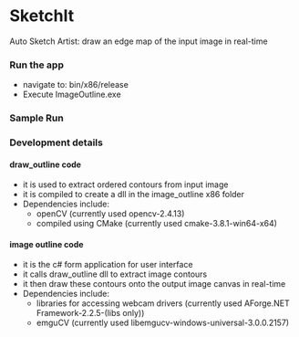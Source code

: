 # SketchIt
Auto Sketch Artist: draw an edge map of the input image in real-time

### Run the app
- navigate to: bin/x86/release 
- Execute ImageOutline.exe
### Sample Run

### Development details
#### draw_outline code
- it is used to extract ordered contours from input image
- it is compiled to create a dll in the image_outline x86 folder
- Dependencies include:
    - openCV (currently used opencv-2.4.13)
    - compiled using CMake (currently used cmake-3.8.1-win64-x64)
#### image outline code
- it is the c# form application for user interface
- it calls draw_outline dll to extract image contours
- it then draw these contours onto the output image canvas in real-time
- Dependencies include:
    - libraries for accessing webcam drivers (currently used AForge.NET Framework-2.2.5-(libs only)) 
    - emguCV (currently used libemgucv-windows-universal-3.0.0.2157)

